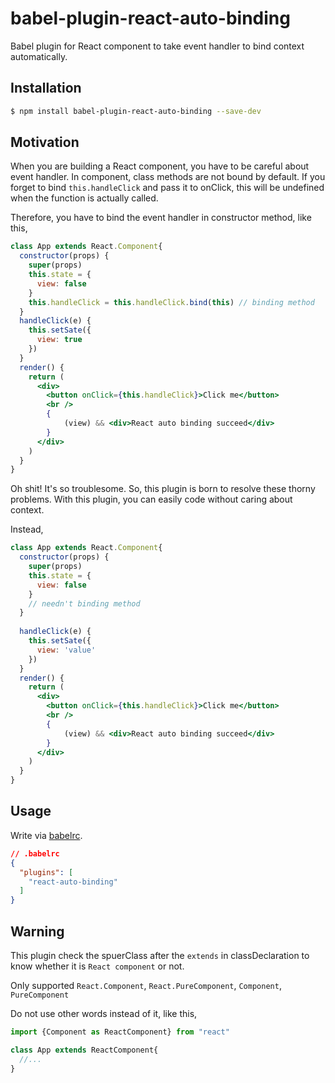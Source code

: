 # babel-plugin-react-auto-binding
Babel plugin for React component to take event handler to bind context automatically.

## Installation

```bash
$ npm install babel-plugin-react-auto-binding --save-dev
```

## Motivation

When you are building a React component, you have to be careful about event handler. In component, class methods are not bound by default. If you forget to bind `this.handleClick` and pass it to onClick, this will be undefined when the function is actually called.

Therefore, you have to bind the event handler in constructor method, like this,

``` jsx
class App extends React.Component{
  constructor(props) {
    super(props)
    this.state = {
      view: false
    }
    this.handleClick = this.handleClick.bind(this) // binding method
  }
  handleClick(e) {
    this.setSate({
      view: true
    })
  }
  render() {
    return (
      <div>
        <button onClick={this.handleClick}>Click me</button>
        <br />
        {
            (view) && <div>React auto binding succeed</div>
        }
      </div>
    )
  }
}

```

Oh shit! It's so troublesome.
So, this plugin is born to resolve these thorny problems.
With this plugin, you can easily code without caring about context.

Instead,

``` jsx
class App extends React.Component{
  constructor(props) {
    super(props)
    this.state = {
      view: false
    }
    // needn't binding method
  }
  
  handleClick(e) {
    this.setSate({
      view: 'value'
    })
  }
  render() {
    return (
      <div>
        <button onClick={this.handleClick}>Click me</button>
        <br />
        {
            (view) && <div>React auto binding succeed</div>
        }
      </div>
    )
  }
}
```

## Usage

Write via [babelrc](https://babeljs.io/docs/usage/babelrc/).

``` json
// .babelrc
{
  "plugins": [
    "react-auto-binding"
  ]
}

```

## Warning

This plugin check the spuerClass after the `extends` in classDeclaration to know whether it is `React component` or not.

Only supported `React.Component`, `React.PureComponent`, `Component`, `PureComponent`

Do not use other words instead of it, like this,

``` jsx
import {Component as ReactComponent} from "react"

class App extends ReactComponent{
  //...
}
```
